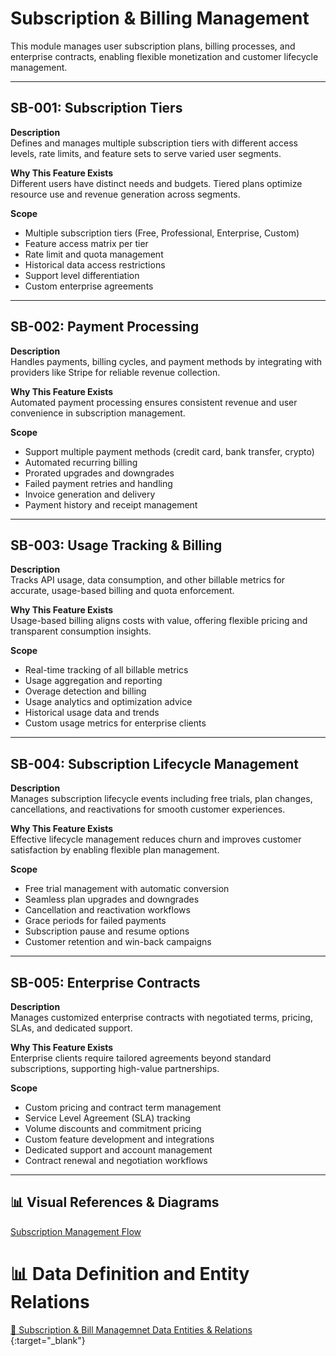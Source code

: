# Subscription & Billing Management

This module manages user subscription plans, billing processes, and enterprise contracts, enabling flexible monetization and customer lifecycle management.

---

## SB-001: Subscription Tiers

**Description**  
Defines and manages multiple subscription tiers with different access levels, rate limits, and feature sets to serve varied user segments.

**Why This Feature Exists**  
Different users have distinct needs and budgets. Tiered plans optimize resource use and revenue generation across segments.

**Scope**

- Multiple subscription tiers (Free, Professional, Enterprise, Custom)
- Feature access matrix per tier
- Rate limit and quota management
- Historical data access restrictions
- Support level differentiation
- Custom enterprise agreements

---

## SB-002: Payment Processing

**Description**  
Handles payments, billing cycles, and payment methods by integrating with providers like Stripe for reliable revenue collection.

**Why This Feature Exists**  
Automated payment processing ensures consistent revenue and user convenience in subscription management.

**Scope**

- Support multiple payment methods (credit card, bank transfer, crypto)
- Automated recurring billing
- Prorated upgrades and downgrades
- Failed payment retries and handling
- Invoice generation and delivery
- Payment history and receipt management

---

## SB-003: Usage Tracking & Billing

**Description**  
Tracks API usage, data consumption, and other billable metrics for accurate, usage-based billing and quota enforcement.

**Why This Feature Exists**  
Usage-based billing aligns costs with value, offering flexible pricing and transparent consumption insights.

**Scope**

- Real-time tracking of all billable metrics
- Usage aggregation and reporting
- Overage detection and billing
- Usage analytics and optimization advice
- Historical usage data and trends
- Custom usage metrics for enterprise clients

---

## SB-004: Subscription Lifecycle Management

**Description**  
Manages subscription lifecycle events including free trials, plan changes, cancellations, and reactivations for smooth customer experiences.

**Why This Feature Exists**  
Effective lifecycle management reduces churn and improves customer satisfaction by enabling flexible plan management.

**Scope**

- Free trial management with automatic conversion
- Seamless plan upgrades and downgrades
- Cancellation and reactivation workflows
- Grace periods for failed payments
- Subscription pause and resume options
- Customer retention and win-back campaigns

---

## SB-005: Enterprise Contracts

**Description**  
Manages customized enterprise contracts with negotiated terms, pricing, SLAs, and dedicated support.

**Why This Feature Exists**  
Enterprise clients require tailored agreements beyond standard subscriptions, supporting high-value partnerships.

**Scope**

- Custom pricing and contract term management
- Service Level Agreement (SLA) tracking
- Volume discounts and commitment pricing
- Custom feature development and integrations
- Dedicated support and account management
- Contract renewal and negotiation workflows

---

## 📊 Visual References & Diagrams

<a href="https://miro.com/app/board/uXjVJbMT7pg=/?moveToWidget=3458764635538261089&cot=14" target="_blank"> Subscription Management Flow </a>

# 📊 Data Definition and Entity Relations

[🔗 Subscription & Bill Managemnet Data Entities & Relations ](../Data_Defination_Sheet/12-subscription--billing-management.md){:target="\_blank"}
